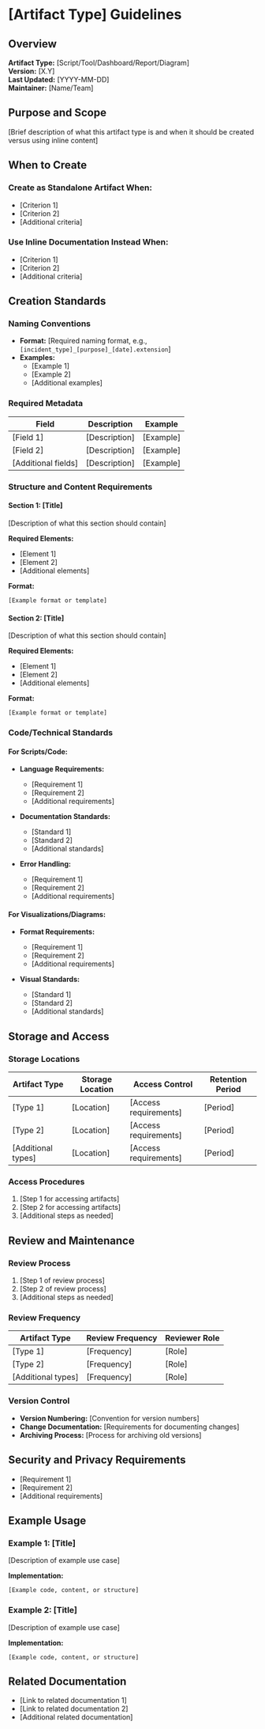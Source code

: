 # [Artifact Type] Guidelines

## Overview

**Artifact Type:** [Script/Tool/Dashboard/Report/Diagram]  
**Version:** [X.Y]  
**Last Updated:** [YYYY-MM-DD]  
**Maintainer:** [Name/Team]

## Purpose and Scope

[Brief description of what this artifact type is and when it should be created versus using inline content]

## When to Create

### Create as Standalone Artifact When:

- [Criterion 1]
- [Criterion 2]
- [Additional criteria]

### Use Inline Documentation Instead When:

- [Criterion 1]
- [Criterion 2]
- [Additional criteria]

## Creation Standards

### Naming Conventions

- **Format:** [Required naming format, e.g., `[incident_type]_[purpose]_[date].extension`]
- **Examples:**
  - [Example 1]
  - [Example 2]
  - [Additional examples]

### Required Metadata

| Field | Description | Example |
|-------|------------|---------|
| [Field 1] | [Description] | [Example] |
| [Field 2] | [Description] | [Example] |
| [Additional fields] | [Description] | [Example] |

### Structure and Content Requirements

#### Section 1: [Title]

[Description of what this section should contain]

**Required Elements:**
- [Element 1]
- [Element 2]
- [Additional elements]

**Format:**
```
[Example format or template]
```

#### Section 2: [Title]

[Description of what this section should contain]

**Required Elements:**
- [Element 1]
- [Element 2]
- [Additional elements]

**Format:**
```
[Example format or template]
```

### Code/Technical Standards

#### For Scripts/Code:

- **Language Requirements:**
  - [Requirement 1]
  - [Requirement 2]
  - [Additional requirements]

- **Documentation Standards:**
  - [Standard 1]
  - [Standard 2]
  - [Additional standards]

- **Error Handling:**
  - [Requirement 1]
  - [Requirement 2]
  - [Additional requirements]

#### For Visualizations/Diagrams:

- **Format Requirements:**
  - [Requirement 1]
  - [Requirement 2]
  - [Additional requirements]

- **Visual Standards:**
  - [Standard 1]
  - [Standard 2]
  - [Additional standards]

## Storage and Access

### Storage Locations

| Artifact Type | Storage Location | Access Control | Retention Period |
|--------------|-----------------|---------------|-----------------|
| [Type 1] | [Location] | [Access requirements] | [Period] |
| [Type 2] | [Location] | [Access requirements] | [Period] |
| [Additional types] | [Location] | [Access requirements] | [Period] |

### Access Procedures

1. [Step 1 for accessing artifacts]
2. [Step 2 for accessing artifacts]
3. [Additional steps as needed]

## Review and Maintenance

### Review Process

1. [Step 1 of review process]
2. [Step 2 of review process]
3. [Additional steps as needed]

### Review Frequency

| Artifact Type | Review Frequency | Reviewer Role |
|--------------|-----------------|--------------|
| [Type 1] | [Frequency] | [Role] |
| [Type 2] | [Frequency] | [Role] |
| [Additional types] | [Frequency] | [Role] |

### Version Control

- **Version Numbering:** [Convention for version numbers]
- **Change Documentation:** [Requirements for documenting changes]
- **Archiving Process:** [Process for archiving old versions]

## Security and Privacy Requirements

- [Requirement 1]
- [Requirement 2]
- [Additional requirements]

## Example Usage

### Example 1: [Title]

[Description of example use case]

**Implementation:**
```
[Example code, content, or structure]
```

### Example 2: [Title]

[Description of example use case]

**Implementation:**
```
[Example code, content, or structure]
```

## Related Documentation

- [Link to related documentation 1]
- [Link to related documentation 2]
- [Additional related documentation]